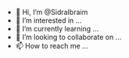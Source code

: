 - 👋 Hi, I’m @SidraIbraim
- 👀 I’m interested in ...
- 🌱 I’m currently learning ...
- 💞️ I’m looking to collaborate on ...
- 📫 How to reach me ...

<!---
SidraIbraim/SidraIbraim is a ✨ special ✨ repository because its `README.md` (this file) appears on your GitHub profile.
You can click the Preview link to take a look at your changes.
--->
